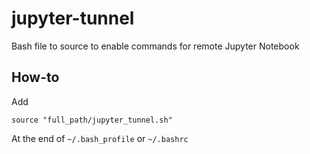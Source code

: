 # jupyter-tunnel
Bash file to source to enable commands for remote Jupyter Notebook

## How-to
Add 
```
source "full_path/jupyter_tunnel.sh"
```
At the end of `~/.bash_profile` or `~/.bashrc`
